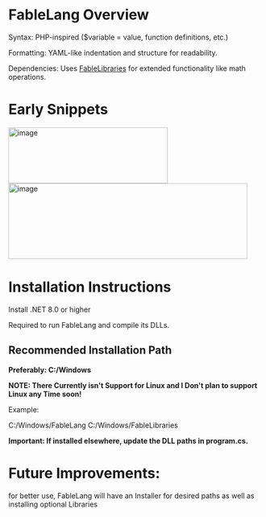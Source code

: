 # FableLang Overview




Syntax: PHP-inspired ($variable = value, function definitions, etc.)


Formatting: YAML-like indentation and structure for readability.


Dependencies: Uses [FableLibraries](https://github.com/FableLibraries) for extended functionality like math operations.

# Early Snippets
<img width="316" height="111" alt="image" src="https://github.com/user-attachments/assets/8d35fe2d-1af0-4019-a3e4-4368dd137c72" />

<img width="474" height="150" alt="image" src="https://github.com/user-attachments/assets/bdb59d9b-b7b6-401b-9825-9f1aa98cbeff" />



# Installation Instructions






Install .NET 8.0 or higher




Required to run FableLang and compile its DLLs.








## Recommended Installation Path




**Preferably: C:/Windows**

**NOTE: There Currently isn't Support for Linux and I Don't plan to support Linux any Time soon!**

Example:

C:/Windows/FableLang
C:/Windows/FableLibraries





**Important: If installed elsewhere, update the DLL paths in program.cs.**








# Future Improvements:

for better use, FableLang will have an Installer for desired paths as well as installing optional Libraries








